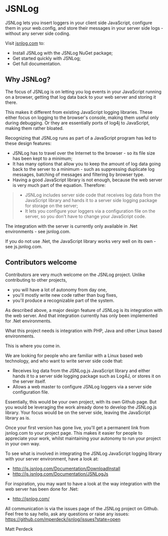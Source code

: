 # JSNLog

JSNLog lets you insert loggers in your client side JavaScript, configure them in your web.config, and store their messages in your server side logs - without any server side coding.

Visit [jsnlog.com](http://www.jsnlog.com) to:

* Install JSNLog with the JSNLog NuGet package; 
* Get started quickly with JSNLog;
* Get full documentation.

## Why JSNLog?

The focus of JSNLog is on letting you log events in your JavaScript running on a browser, getting that log data back to your web server and storing it there.

This makes it different from existing JavaScript logging libraries. These either focus on logging to the browser's console, making them useful only during debugging. Or they are essentially ports of log4j to JavaScript, making them rather bloated.

Recognizing that JSNLog runs as part of a JavaScript program has led to these design features:

* JSNLog has to travel over the Internet to the browser - so its file size has been kept to a minimum;
* It has many options that allow you to keep the amount of log data going back to the server to a minimum - such as suppressing duplicate log messages, batching of messages and filtering by browser type.
* Having a good JavaScript library is not enough, because the web server is very much part of the equation. Therefore:
> * JSNLog includes server side code that receives log data from the JavaScript library and hands it to a server side logging package for storage on the server;
> * It lets you configure your loggers via a configuration file on the server, so you don't have to change your JavaScript code.

The integration with the server is currently only available in .Net environments - see jsnlog.com.

If you do not use .Net, the JavaScript library works very well on its own - see js.jsnlog.com.

## Contributors welcome

Contributors are very much welcome on the JSNLog project. Unlike contributing to other projects, 
* you will have a lot of autonomy from day one, 
* you'll mostly write new code rather than bug fixes,
* you'll produce a recognizable part of the system. 

As described above, a major design feature of JSNLog is its integration with the web server. And that integration currently has only been implemented for .Net environments.

What this project needs is integration with PHP, Java and other Linux based environments.

This is where you come in.

We are looking for people who are familiar with a Linux based web technology, and who want to write server side code that:
* Receives log data from the JSNLog.js JavaScript library and either hands it to a server side logging package such as Log4J, or stores it on the server itself.
* Allows a web master to configure JSNLog loggers via a server side configuration file.

Essentially, this would be your own project, with its own Github page. But you would be leveraging the work already done to develop the JSNLog.js library. Your focus would be on the server side, leaving the JavaScript library as is.

Once your first version has gone live, you'll get a permanent link from jsnlog.com to your project page. This makes it easier for people to appreciate your work, whilst maintaining your autonomy to run your project in your own way.

To see what is involved in integrating the JSNLog JavaScript logging library with your server environment, have a look at:
* http://js.jsnlog.com/Documentation/DownloadInstall
* http://js.jsnlog.com/Documentation/JSNLogJs

For inspiration, you may want to have a look at the way integration with the web server has been done for .Net:
* http://jsnlog.com/

All communication is via the issues page of the JSNLog project on Github. Feel free to say hello, ask any questions or raise any issues:
https://github.com/mperdeck/jsnlog/issues?state=open

Matt Perdeck

